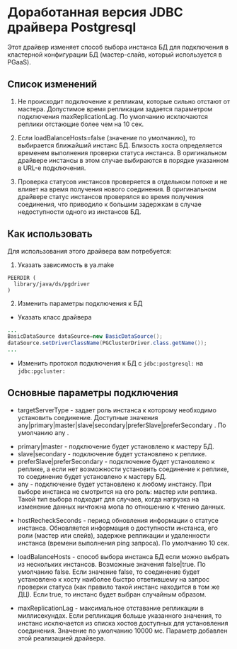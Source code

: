 # Доработанная версия JDBC драйвера Postgresql

Этот драйвер изменяет способ выбора инстанса БД для подключения в кластерной конфигурации БД (мастер-слайв, который
используется в PGaaS).

## Список изменений

1) Не происходит подключение к репликам, которые сильно отстают от мастера. Допустимое время репликации задается
   параметром подключения maxReplicationLag. По умолчанию исключаются реплики отстающие более чем на 10 сек.

2) Если loadBalanceHosts=false (значение по умолчанию), то выбирается ближайший инстанс БД. Близость хоста определяется
   временем выполнения проверки статуса инстанса. В оригинальном драйвере инстансы в этом случае выбираются в порядке
   указанном в URL-е подключения.

3) Проверка статусов инстансов проверяется в отдельном потоке и не влияет на время получения нового соединения. В
   оригинальном драйвере статус инстансов проверялся во время получения соединения, что приводило к большим задержкам в
   случае недоступности одного из инстансов БД.

## Как использовать

Для использования этого драйвера вам потребуется:

1) Указать зависимость в ya.make

 ```
 PEERDIR (
   library/java/ds/pgdriver
 )
 ```

2) Изменить параметры подключения к БД

- Указать класс драйвера

 ```java
 ...
 BasicDataSource dataSource=new BasicDataSource();
 dataSource.setDriverClassName(PGClusterDriver.class.getName());
 ...
 ```

- Изменить протокол подключения к БД с ```jdbc:postgresql:``` на ```jdbc:pgcluster:```

## Основные параметры подключения

* targetServerType - задает роль инстанса к которому необходимо установить соединение. Доступные значения
  any|primary|master|slave|secondary|preferSlave|preferSecondary . По умолчанию any .

- primary|master - подключение будет установлено к мастеру БД.
- slave|secondary - подключение будет установлено к реплике.
- preferSlave|preferSecondary - подключение будет установлено к реплике, а если нет возможности установить
  соединение к реплике, то соединение будет установлено к мастеру БД.
- any - подключение будет установлено к любому инстансу. При выборе инстанса не смотрится на его роль: мастер или
  реплика. Такой тип выбора подходит для случаев, когда нагрузка на изменение данных ничтожна мола по отношению
  к чтению данных.

* hostRecheckSeconds - период обновления информации о статусе инстанса. Обновляется информация о доступности инстанса,
  его роли (мастер или слейв), задержке репликации и удаленности инстанса (времени выполнения ping запроса).
  По умолчанию 10 сек.

* loadBalanceHosts - способ выбора инстанса БД если можно выбрать из нескольких инстансов. Возможные значения false|true.
  По умолчанию false. Если значение false, то соединение будет установлено к хосту наиболее быстро ответившему на запрос
  проверки статуса (как правило такой инстанс находится в том же ДЦ). Если true, то инстанс будет выбран случайным
  образом.

* maxReplicationLag - максимальное отставание репликации в миллисекундах. Если репликация больше указанного значения, то
  инстанс исключается из списка хостов доступных для установления соединения. Значение по умолчанию 10000 мс. Параметр
  добавлен этой реализацией драйвера.
